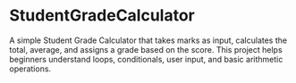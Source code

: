 # StudentGradeCalculator
A simple Student Grade Calculator that takes marks as input, calculates the total, average, and assigns a grade based on the score. This project helps beginners understand loops, conditionals, user input, and basic arithmetic operations.
